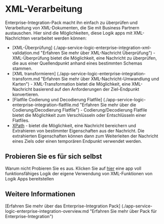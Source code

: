 <properties 
    pageTitle="Übersicht über XML-Verarbeitung im Enterprise-Integration Pack | Microsoft Azure-App-Verwaltungsdienst | Microsoft Azure" 
    description="Informationen Sie zum Verarbeiten, und überprüfen Sie die XML-Nachrichten mithilfe der Enterprise-Integration Pack und Logik apps" 
    services="logic-apps" 
    documentationCenter=".net,nodejs,java"
    authors="msftman" 
    manager="erikre" 
    editor="cgronlun"/>

<tags 
    ms.service="logic-apps" 
    ms.workload="integration" 
    ms.tgt_pltfrm="na" 
    ms.devlang="na" 
    ms.topic="article" 
    ms.date="07/07/2016" 
    ms.author="deonhe"/>


# <a name="xml-processing"></a>XML-Verarbeitung

Enterprise-Integration-Pack macht ihn einfach zu überprüfen und Verarbeitung von XML-Dokumenten, die Sie mit Business Partnern austauschen. Hier sind die Möglichkeiten, diese Logik apps mit XML-Nachrichten verarbeitet werden können:  

- [XML-Überprüfung] (./app-service-logic-enterprise-integration-xml-validation.md "Erfahren Sie mehr über XML-Nachricht Überprüfung") - XML-Überprüfung bietet die Möglichkeit, eine Nachricht zu überprüfen, die aus einer Quellendpunkt anhand eines bestimmten Schemas stammen.
- [XML transformieren] (./app-service-logic-enterprise-integration-transform.md "Erfahren Sie mehr über XML-Nachricht-Umwandlung und Karten") - XML-Transformation bietet die Möglichkeit, eine XML-Nachricht basierend auf den Anforderungen der Ziel-Endpunkt konvertieren.   
- [Flatfile Codierung und Decodierung Flatfile] (./app-service-logic-enterprise-integration-flatfile.md "Erfahren Sie mehr über die Codierung/Decodierung Flatfile") - Codierung/Decodierung Flatfile bietet die Möglichkeit zum Verschlüsseln oder Entschlüsseln einer Flatfiles. 
- [XPath](https://msdn.microsoft.com/library/mt643789.aspx) - bietet die Möglichkeit, eine Nachricht bereichern und Extrahieren von bestimmter Eigenschaften aus der Nachricht. Die extrahierten Eigenschaften können dann zum Weiterleiten der Nachricht eines Ziels oder einen temporären Endpunkt verwendet werden.    

## <a name="try-it-for-yourself"></a>Probieren Sie es für sich selbst

Warum nicht Probieren Sie es aus. Klicken Sie auf [hier](https://github.com/Azure/azure-quickstart-templates/tree/master/201-logic-app-veter-pipeline) eine app voll funktionsfähiges Logik der eigene Verwendung von XML-Funktionen von Logik Apps bereitstellen 

## <a name="learn-more"></a>Weitere Informationen

[Erfahren Sie mehr über das Enterprise-Integration Pack] (./app-service-logic-enterprise-integration-overview.md "Erfahren Sie mehr über Pack für Enterprise-Integration")  

